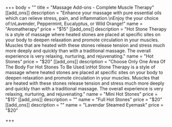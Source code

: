 +++
body = ""
title = "Massage Add-ons - Complete Muscle Therapy"
[[add_ons]]
description = "Enhance your massage with pure essential oils which can relieve stress, pain, and inflammation.\nEnjoy the your choice of:\nLavender, Peppermint, Eucalyptus, or Wild Orange!"
name = "Aromatherapy"
price = "$15"
[[add_ons]]
description = "Hot Stone Therapy is a style of massage where heated stones are placed at specific sites on your body to deepen relaxation and promote circulation in your muscles. Muscles that are heated with these stones release tension and stress much more deeply and quickly than with a traditional massage. The overall experience is very relaxing, nurturing, and rejuvenating."
name = "Hot Stones"
price = "$20"
[[add_ons]]
description = "Choose Only One Area Of The Body For Hot Stones To Be Used.\nHot Stone Therapy is a style of massage where heated stones are placed at specific sites on your body to deepen relaxation and promote circulation in your muscles. Muscles that are heated with these stones release tension and stress much more deeply and quickly than with a traditional massage. The overall experience is very relaxing, nurturing, and rejuvenating."
name = "Mini Hot Stones"
price = "$15"
[[add_ons]]
description = ""
name = "Full Hot Stones"
price = "$20"
[[add_ons]]
description = ""
name = "Lavendar Steamed Eyemask"
price = "$20"

+++
